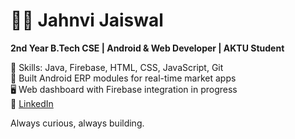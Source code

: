 # 👩‍💻 Jahnvi Jaiswal

**2nd Year B.Tech CSE | Android & Web Developer | AKTU Student**

🚀 Skills: Java, Firebase, HTML, CSS, JavaScript, Git  
📱 Built Android ERP modules for real-time market apps  
🖥️ Web dashboard with Firebase integration in progress  
🔗 [LinkedIn](https://www.linkedin.com/in/jahnvi-jaiswal-b164b82b1/)

Always curious, always building.
